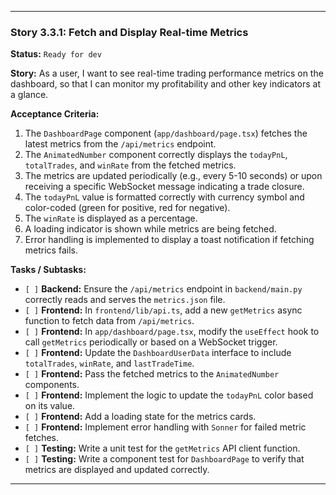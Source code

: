 ---

### **Story 3.3.1: Fetch and Display Real-time Metrics**

**Status:** `Ready for dev`

**Story:**
As a user, I want to see real-time trading performance metrics on the dashboard, so that I can monitor my profitability and other key indicators at a glance.

**Acceptance Criteria:**
1.  The `DashboardPage` component (`app/dashboard/page.tsx`) fetches the latest metrics from the `/api/metrics` endpoint.
2.  The `AnimatedNumber` component correctly displays the `todayPnL`, `totalTrades`, and `winRate` from the fetched metrics.
3.  The metrics are updated periodically (e.g., every 5-10 seconds) or upon receiving a specific WebSocket message indicating a trade closure.
4.  The `todayPnL` value is formatted correctly with currency symbol and color-coded (green for positive, red for negative).
5.  The `winRate` is displayed as a percentage.
6.  A loading indicator is shown while metrics are being fetched.
7.  Error handling is implemented to display a toast notification if fetching metrics fails.

**Tasks / Subtasks:**
-   `[ ]` **Backend:** Ensure the `/api/metrics` endpoint in `backend/main.py` correctly reads and serves the `metrics.json` file.
-   `[ ]` **Frontend:** In `frontend/lib/api.ts`, add a new `getMetrics` async function to fetch data from `/api/metrics`.
-   `[ ]` **Frontend:** In `app/dashboard/page.tsx`, modify the `useEffect` hook to call `getMetrics` periodically or based on a WebSocket trigger.
-   `[ ]` **Frontend:** Update the `DashboardUserData` interface to include `totalTrades`, `winRate`, and `lastTradeTime`.
-   `[ ]` **Frontend:** Pass the fetched metrics to the `AnimatedNumber` components.
-   `[ ]` **Frontend:** Implement the logic to update the `todayPnL` color based on its value.
-   `[ ]` **Frontend:** Add a loading state for the metrics cards.
-   `[ ]` **Frontend:** Implement error handling with `Sonner` for failed metric fetches.
-   `[ ]` **Testing:** Write a unit test for the `getMetrics` API client function.
-   `[ ]` **Testing:** Write a component test for `DashboardPage` to verify that metrics are displayed and updated correctly.

---